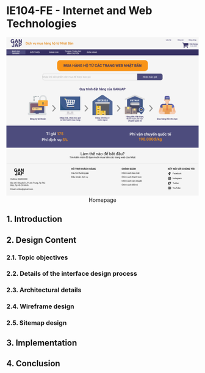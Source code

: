 # IE104-FE - Internet and Web Technologies

<div align="center">
<img src="Images/Homepage.png" alt="GANJAP's homepage""/>
  Homepage
</div>

## 1. Introduction

## 2. Design Content
### 2.1. Topic objectives
### 2.2. Details of the interface design process
### 2.3. Architectural details
### 2.4. Wireframe design
### 2.5. Sitemap design

## 3. Implementation

## 4. Conclusion



